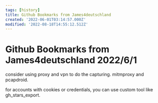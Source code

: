 ```yaml
---
tags: [history]
title: Github Bookmarks from James4deutschland
created: '2022-06-01T03:14:57.000Z'
modified: '2022-08-18T14:55:12.512Z'
---
```


# Github Bookmarks from James4deutschland 2022/6/1

consider using proxy and vpn to do the capturing. mitmproxy and pcapdroid.

for accounts with cookies or credentials, you can use custom tool like gh_stars_export.
